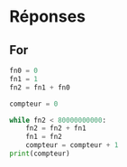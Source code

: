# Réponses

## For

```python
fn0 = 0
fn1 = 1
fn2 = fn1 + fn0

compteur = 0

while fn2 < 80000000000:
    fn2 = fn2 + fn1
    fn1 = fn2
    compteur = compteur + 1
print(compteur)
```
